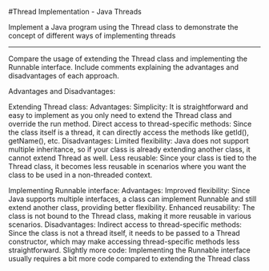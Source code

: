 #Thread Implementation - Java Threads 

Implement a Java program using the Thread class to demonstrate the concept of different ways of implementing threads
***********************************************************************************************

Compare the usage of extending the Thread class and implementing the Runnable interface. Include comments explaining the advantages and disadvantages of each approach. 

  Advantages and Disadvantages:

  Extending Thread class:
  Advantages:
  Simplicity: It is straightforward and easy to implement as you only need to extend the Thread class and override the run method.
  Direct access to thread-specific methods: Since the class itself is a thread, it can directly access the methods like getId(), getName(), etc.
  Disadvantages:
  Limited flexibility: Java does not support multiple inheritance, so if your class is already extending another class, it cannot extend Thread as well.
  Less reusable: Since your class is tied to the Thread class, it becomes less reusable in scenarios where you want the class to be used in a non-threaded context.
  
  Implementing Runnable interface:
  Advantages:
  Improved flexibility: Since Java supports multiple interfaces, a class can implement Runnable and still extend another class, providing better flexibility.
  Enhanced reusability: The class is not bound to the Thread class, making it more reusable in various scenarios.
  Disadvantages:
  Indirect access to thread-specific methods: Since the class is not a thread itself, it needs to be passed to a Thread constructor, which may make accessing thread-specific methods less straightforward.
  Slightly more code: Implementing the Runnable interface usually requires a bit more code compared to extending the Thread class


